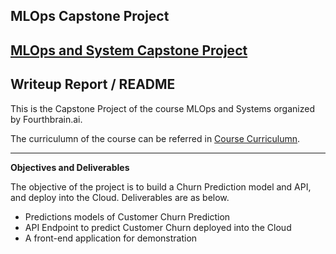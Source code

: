 ## MLOps Capstone Project
[MLOps and System Capstone Project](https://www.fourthbrain.ai)
---

## Writeup Report / README

This is the Capstone Project of the course MLOps and Systems organized by Fourthbrain.ai.

The curriculumn of the course can be referred in [Course Curriculumn](https://www.fourthbrain.ai/curriculum#mlops-curriculum).

---

**Objectives and Deliverables**

The objective of the project is to build a Churn Prediction model and API, and deploy into the Cloud. Deliverables are as below.

* Predictions models of Customer Churn Prediction
* API Endpoint to predict Customer Churn deployed into the Cloud
* A front-end application for demonstration
